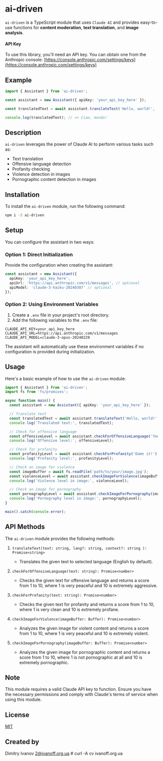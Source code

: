 # ai-driven

`ai-driven` is a TypeScript module that uses `Claude AI` and provides easy-to-use functions for **content moderation**, **text translation**, and **image analysis**.

#### API Key

To use this library, you'll need an API key. You can obtain one from the Anthropic console:
[https://console.anthropic.com/settings/keys](https://console.anthropic.com/settings/keys)


## Example

```typescript
import { Assistant } from 'ai-driven';

const assistant = new Assistant({ apiKey: 'your_api_key_here' });

const translatedText = await assistant.translateText('Hello, world!', 'it');

console.log(translatedText); // => Ciao, mondo!
```

## Description

`ai-driven` leverages the power of Claude AI to perform various tasks such as:

- Text translation
- Offensive language detection
- Profanity checking
- Violence detection in images
- Pornographic content detection in images

## Installation

To install the `ai-driven` module, run the following command:

```bash
npm i -S ai-driven
```

## Setup

You can configure the assistant in two ways:

### Option 1: Direct Initialization

Provide the configuration when creating the assistant:

```typescript
const assistant = new Assistant({
  apiKey: 'your_api_key_here',
  apiUrl: 'https://api.anthropic.com/v1/messages', // optional
  apiModel: 'claude-3-haiku-20240307' // optional
});
```

### Option 2: Using Environment Variables

1. Create a `.env` file in your project's root directory.
2. Add the following variables to the `.env` file:

```
CLAUDE_API_KEY=your_api_key_here
CLAUDE_API_URL=https://api.anthropic.com/v1/messages
CLAUDE_API_MODEL=claude-3-opus-20240229
```

The assistant will automatically use these environment variables if no configuration is provided during initialization.

## Usage

Here's a basic example of how to use the `ai-driven` module:

```typescript
import { Assistant } from 'ai-driven';
import fs from 'fs/promises';

async function main() {
  const assistant = new Assistant({ apiKey: 'your_api_key_here' });

  // Translate text
  const translatedText = await assistant.translateText('Hello, world!', 'it');
  console.log('Translated text:', translatedText);

  // Check for offensive language
  const offensiveLevel = await assistant.checkForOffensiveLanguage('You are stupid!');
  console.log('Offensive level:', offensiveLevel);

  // Check for profanity
  const profanityLevel = await assistant.checkForProfanity('Damn it!');
  console.log('Profanity level:', profanityLevel);

  // Check an image for violence
  const imageBuffer = await fs.readFile('path/to/your/image.jpg');
  const violenceLevel = await assistant.checkImageForViolence(imageBuffer);
  console.log('Violence level in image:', violenceLevel);

  // Check an image for pornography
  const pornographyLevel = await assistant.checkImageForPornography(imageBuffer);
  console.log('Pornography level in image:', pornographyLevel);
}

main().catch(console.error);
```

## API Methods

The `ai-driven` module provides the following methods:

1. `translateText(text: string, lang?: string, context?: string ): Promise<string>`
   - Translates the given text to selected language (English by default).

2. `checkForOffensiveLanguage(text: string): Promise<number>`
   - Checks the given text for offensive language and returns a score from 1 to 10, where 1 is very peaceful and 10 is extremely aggressive.

3. `checkForProfanity(text: string): Promise<number>`
   - Checks the given text for profanity and returns a score from 1 to 10, where 1 is very clean and 10 is extremely profane.

4. `checkImageForViolence(imageBuffer: Buffer): Promise<number>`
   - Analyzes the given image for violent content and returns a score from 1 to 10, where 1 is very peaceful and 10 is extremely violent.

5. `checkImageForPornography(imageBuffer: Buffer): Promise<number>`
   - Analyzes the given image for pornographic content and returns a score from 1 to 10, where 1 is not pornographic at all and 10 is extremely pornographic.

## Note

This module requires a valid Claude API key to function. Ensure you have the necessary permissions and comply with Claude's terms of service when using this module.

## License

[MIT](https://choosealicense.com/licenses/mit/)

## Created by

Dimitry Ivanov <2@ivanoff.org.ua> # curl -A cv ivanoff.org.ua
